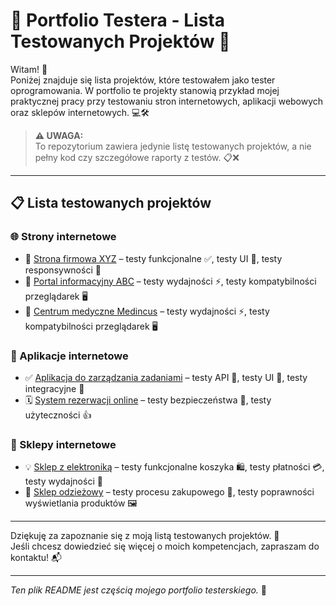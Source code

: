# 🎯 Portfolio Testera - Lista Testowanych Projektów 🚀

Witam! 👋  
Poniżej znajduje się lista projektów, które testowałem jako tester oprogramowania. W portfolio te projekty stanowią przykład mojej praktycznej pracy przy testowaniu stron internetowych, aplikacji webowych oraz sklepów internetowych. 💻🛠️

> **⚠️ UWAGA:**  
> To repozytorium zawiera jedynie listę testowanych projektów, a nie pełny kod czy szczegółowe raporty z testów. 📋❌

---

## 📋 Lista testowanych projektów

### 🌐 Strony internetowe
- 🏢 [Strona firmowa XYZ](https://www.przykladowastrona1.pl) – testy funkcjonalne ✅, testy UI 🎨, testy responsywności 📱  
- 📰 [Portal informacyjny ABC](https://www.przykladowastrona2.pl) – testy wydajności ⚡, testy kompatybilności przeglądarek 🖥️
- 📰 [Centrum medyczne Medincus](https://medincus.pl/) – testy wydajności ⚡, testy kompatybilności przeglądarek 🖥️  

### 📱 Aplikacje internetowe
- ✅ [Aplikacja do zarządzania zadaniami](https://app-tasks.example.com) – testy API 🔗, testy UI 🎯, testy integracyjne 🔄  
- 🗓️ [System rezerwacji online](https://booking.example.com) – testy bezpieczeństwa 🔐, testy użyteczności 👍  

### 🛒 Sklepy internetowe
- 💡 [Sklep z elektroniką](https://elektronika-shop.example.com) – testy funkcjonalne koszyka 🛍️, testy płatności 💳, testy wydajności 🚀  
- 👗 [Sklep odzieżowy](https://odziez-store.example.com) – testy procesu zakupowego 🛒, testy poprawności wyświetlania produktów 🖼️  

---

Dziękuję za zapoznanie się z moją listą testowanych projektów. 🙏  
Jeśli chcesz dowiedzieć się więcej o moich kompetencjach, zapraszam do kontaktu! 📬

---

*Ten plik README jest częścią mojego portfolio testerskiego.* 🎉
